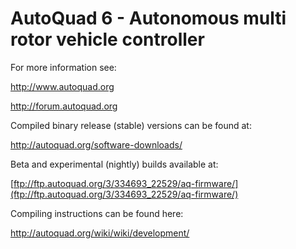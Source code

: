 # AutoQuad 6 - Autonomous multi rotor vehicle controller #


For more information see:

http://www.autoquad.org

http://forum.autoquad.org


Compiled binary release (stable) versions can be found at:

http://autoquad.org/software-downloads/


Beta and experimental (nightly) builds available at:

[ftp://ftp.autoquad.org/3/334693_22529/aq-firmware/](ftp://ftp.autoquad.org/3/334693_22529/aq-firmware/)


Compiling instructions can be found here:

http://autoquad.org/wiki/wiki/development/
